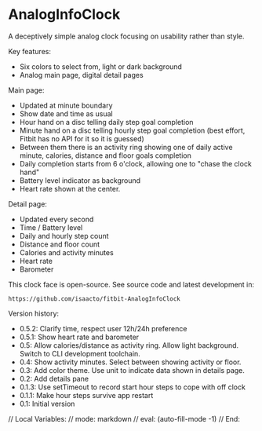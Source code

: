 # AnalogInfoClock

A deceptively simple analog clock focusing on usability rather than style.

Key features:
  * Six colors to select from, light or dark background
  * Analog main page, digital detail pages

Main page:
  * Updated at minute boundary
  * Show date and time as usual
  * Hour hand on a disc telling daily step goal completion
  * Minute hand on a disc telling hourly step goal completion (best effort, Fitbit has no API for it so it is guessed)
  * Between them there is an activity ring showing one of daily active minute, calories, distance and floor goals completion
  * Daily completion starts from 6 o'clock, allowing one to "chase the clock hand"
  * Battery level indicator as background
  * Heart rate shown at the center.

Detail page:
  * Updated every second
  * Time / Battery level
  * Daily and hourly step count
  * Distance and floor count
  * Calories and activity minutes
  * Heart rate
  * Barometer

This clock face is open-source.  See source code and latest development in:

    https://github.com/isaacto/fitbit-AnalogInfoClock

Version history:
  * 0.5.2: Clarify time, respect user 12h/24h preference
  * 0.5.1: Show heart rate and barometer
  * 0.5: Allow calories/distance as activity ring.  Allow light background.  Switch to CLI development toolchain.
  * 0.4: Show activity minutes.  Select between showing activity or floor.
  * 0.3: Add color theme.  Use unit to indicate data shown in details page.
  * 0.2: Add details pane
  * 0.1.3: Use setTimeout to record start hour steps to cope with off clock
  * 0.1.1: Make hour steps survive app restart
  * 0.1: Initial version

// Local Variables:
// mode: markdown
// eval: (auto-fill-mode -1)
// End:
